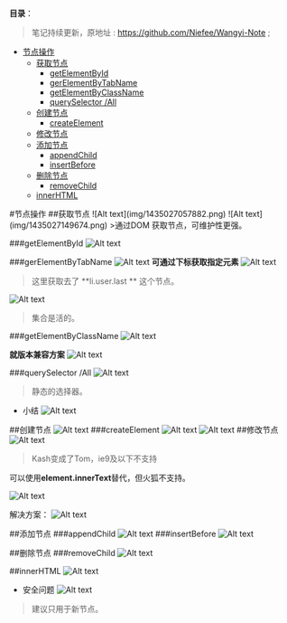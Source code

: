 **目录**：

>笔记持续更新，原地址 : https://github.com/Niefee/Wangyi-Note ;

<ul>
<li><a href="#节点操作">节点操作</a><ul>
<li><a href="#获取节点">获取节点</a><ul>
<li><a href="#getelementbyid">getElementById</a></li>
<li><a href="#gerelementbytabname">gerElementByTabName</a></li>
<li><a href="#getelementbyclassname">getElementByClassName</a></li>
<li><a href="#queryselector-all">querySelector /All</a></li>
</ul>
</li>
<li><a href="#创建节点">创建节点</a><ul>
<li><a href="#createelement">createElement</a></li>
</ul>
</li>
<li><a href="#修改节点">修改节点</a></li>
<li><a href="#添加节点">添加节点</a><ul>
<li><a href="#appendchild">appendChild</a></li>
<li><a href="#insertbefore">insertBefore</a></li>
</ul>
</li>
<li><a href="#删除节点">删除节点</a><ul>
<li><a href="#removechild">removeChild</a></li>
</ul>
</li>
<li><a href="#innerhtml">innerHTML</a></li>
</ul>
</li>
</ul>
#节点操作
##获取节点
![Alt text](img/1435027057882.png)
![Alt text](img/1435027149674.png)
>通过DOM 获取节点，可维护性更强。

###getElementById
![Alt text](img/1435027303455.png)

###gerElementByTabName
![Alt text](img/1435027486802.png)
**可通过下标获取指定元素**
![Alt text](img/1435027582838.png)
>这里获取去了 **li.user.last ** 这个节点。

![Alt text](img/1435027848883.png)
>集合是活的。

###getElementByClassName
![Alt text](img/1435028075359.png)

**就版本兼容方案**
![Alt text](img/1435028265826.png)

###querySelector /All
![Alt text](img/1435028553369.png)
>静态的选择器。

 - 小结
![Alt text](img/1435028739376.png)

##创建节点
![Alt text](img/1435028877280.png)
###createElement
![Alt text](img/1435029469825.png)
![Alt text](img/1435029526712.png)
##修改节点
![Alt text](img/1435029674093.png)
>Kash变成了Tom，ie9及以下不支持

可以使用**element.innerText**替代，但火狐不支持。

![Alt text](img/1435030043239.png)

解决方案：
![Alt text](img/1435029990104.png)

##添加节点
###appendChild
![Alt text](img/1435030147876.png)
###insertBefore
![Alt text](img/1435030389524.png)

##删除节点
###removeChild
![Alt text](img/1435030909211.png)

##innerHTML
![Alt text](img/1435031015759.png)

 - 安全问题
 ![Alt text](img/1435031277311.png)

>建议只用于新节点。





